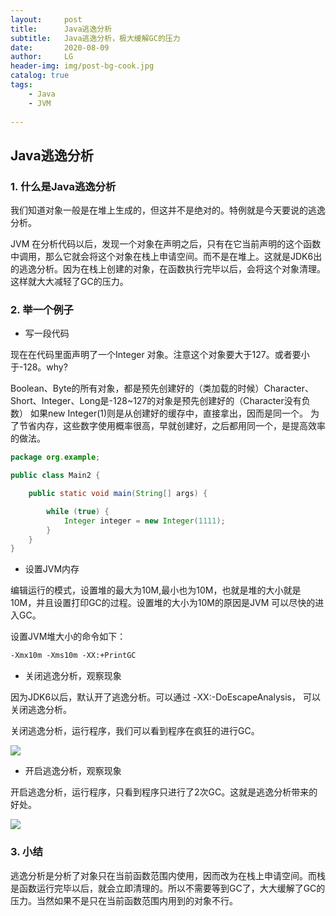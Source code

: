 ```yaml
---
layout:     post
title:      Java逃逸分析
subtitle:   Java逃逸分析，极大缓解GC的压力
date:       2020-08-09
author:     LG
header-img: img/post-bg-cook.jpg
catalog: true
tags:
    - Java
    - JVM
    
---
```




##  Java逃逸分析


### 1. 什么是Java逃逸分析

我们知道对象一般是在堆上生成的，但这并不是绝对的。特例就是今天要说的逃逸分析。

JVM 在分析代码以后，发现一个对象在声明之后，只有在它当前声明的这个函数中调用，那么它就会将这个对象在栈上申请空间。而不是在堆上。这就是JDK6出的逃逸分析。因为在栈上创建的对象，在函数执行完毕以后，会将这个对象清理。这样就大大减轻了GC的压力。

### 2. 举一个例子

- 写一段代码

现在在代码里面声明了一个Integer 对象。注意这个对象要大于127。或者要小于-128。why?

Boolean、Byte的所有对象，都是预先创建好的（类加载的时候）Character、Short、Integer、Long是-128~127的对象是预先创建好的（Character没有负数）
如果new Integer(1)则是从创建好的缓存中，直接拿出，因而是同一个。
为了节省内存，这些数字使用概率很高，早就创建好，之后都用同一个，是提高效率的做法。

```java
package org.example;

public class Main2 {

    public static void main(String[] args) {

        while (true) {
            Integer integer = new Integer(1111);
        }
    }
}

```

- 设置JVM内存

编辑运行的模式，设置堆的最大为10M,最小也为10M，也就是堆的大小就是10M，并且设置打印GC的过程。设置堆的大小为10M的原因是JVM 可以尽快的进入GC。

设置JVM堆大小的命令如下：

```xml
-Xmx10m -Xms10m -XX:+PrintGC
```


- 关闭逃逸分析，观察现象

因为JDK6以后，默认开了逃逸分析。可以通过 -XX:-DoEscapeAnalysis， 可以关闭逃逸分析。

关闭逃逸分析，运行程序，我们可以看到程序在疯狂的进行GC。

![](https://tva1.sinaimg.cn/large/008eGmZEgy1gnn5rorcc7j30xz0u0n3q.jpg)

- 开启逃逸分析，观察现象

开启逃逸分析，运行程序，只看到程序只进行了2次GC。这就是逃逸分析带来的好处。

![](https://tva1.sinaimg.cn/large/008eGmZEgy1gnn5slngv9j31lw0hogmf.jpg)



### 3. 小结
逃逸分析是分析了对象只在当前函数范围内使用，因而改为在栈上申请空间。而栈是函数运行完毕以后，就会立即清理的。所以不需要等到GC了，大大缓解了GC的压力。当然如果不是只在当前函数范围内用到的对象不行。